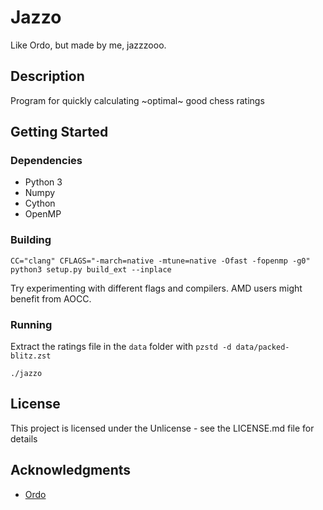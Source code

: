 # Jazzo
Like Ordo, but made by me, jazzzooo.

## Description
Program for quickly calculating ~optimal~ good chess ratings

## Getting Started

### Dependencies
* Python 3
* Numpy
* Cython
* OpenMP

### Building
```
CC="clang" CFLAGS="-march=native -mtune=native -Ofast -fopenmp -g0" python3 setup.py build_ext --inplace
```
Try experimenting with different flags and compilers. AMD users might benefit from AOCC.

### Running
Extract the ratings file in the `data` folder with `pzstd -d data/packed-blitz.zst`

```
./jazzo
```

## License
This project is licensed under the Unlicense - see the LICENSE.md file for details

## Acknowledgments
* [Ordo](https://github.com/michiguel/Ordo)
